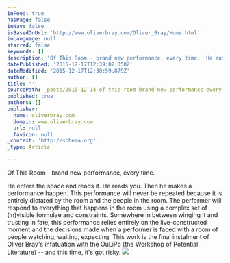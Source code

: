```yaml
---
inFeed: true
hasPage: false
inNav: false
isBasedOnUrl: 'http://www.oliverbray.com/Oliver_Bray/Home.html'
inLanguage: null
starred: false
keywords: []
description: 'Of This Room - brand new performance, every time.  He enters the space and reads it. He reads you. Then he makes a performance happen.  This performance will ne'
datePublished: '2015-12-17T12:39:02.058Z'
dateModified: '2015-12-17T12:38:59.879Z'
author: []
title: ''
sourcePath: _posts/2015-12-14-of-this-room-brand-new-performance-every-time-he-enters.md
published: true
authors: []
publisher:
  name: oliverbray.com
  domain: www.oliverbray.com
  url: null
  favicon: null
_context: 'http://schema.org'
_type: Article

---
```

Of This Room - brand new performance, every time. 

He enters the space and reads it. He reads you. Then he makes a performance happen. This performance will never be repeated because it is entirely dictated by the room and the people in the room. The performer will respond to everything that happens in the room using a complex set of (in)visible formulae and constraints.  Somewhere in between winging it and trusting in fate, this performance relies entirely on the live-constructed moment and the decisions made when a performer is faced with a room of people watching, waiting, expecting. This work is the final instalment of Oliver Bray's infatuation with the OuLiPo (the Workshop of Potential Literature) -- and this time, it's got risky.
![](https://the-grid-user-content.s3-us-west-2.amazonaws.com/7c12fa06-df03-49a6-8010-145052914e29.jpg)